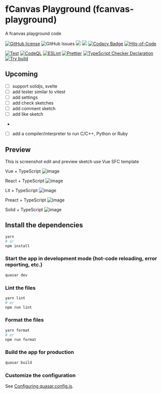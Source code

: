 # fCanvas Playground (fcanvas-playground)

A fcanvas playground code

[![GitHub license](https://img.shields.io/github/license/fcanvas/playground)](https://github.com/fcanvas/playground/blob/main/LICENSE) <img alt="GitHub Issues" src="https://img.shields.io/github/issues/fcanvas/playground" />
![](https://api.codiga.io/project/36164/score/svg)
![](https://api.codiga.io/project/36164/status/svg)
[![Codacy Badge](https://app.codacy.com/project/badge/Grade/f7aa98fed72047759afb7621e3f4f520)](https://app.codacy.com/gh/fcanvas/playground/dashboard?utm_source=gh&utm_medium=referral&utm_content=&utm_campaign=Badge_grade)
[![Hits-of-Code](https://hitsofcode.com/github/fcanvas/playground?branch=main)](https://hitsofcode.com/github/fcanvas/playground/view?branch=main)

[![Test](https://github.com/fcanvas/playground/actions/workflows/test.yml/badge.svg)](https://github.com/fcanvas/playground/actions/workflows/test.yml)
[![CodeQL](https://github.com/fcanvas/playground/actions/workflows/codeql.yml/badge.svg)](https://github.com/fcanvas/playground/actions/workflows/codeql.yml)
[![ESLint](https://github.com/fcanvas/playground/actions/workflows/eslint.yml/badge.svg)](https://github.com/fcanvas/playground/actions/workflows/eslint.yml)
[![Prettier](https://github.com/fcanvas/playground/actions/workflows/prettier.yml/badge.svg)](https://github.com/fcanvas/playground/actions/workflows/pretter.yml)
[![TypeScript Checker Declaration](https://github.com/fcanvas/playground/actions/workflows/typing.yml/badge.svg)](https://github.com/fcanvas/playground/actions/workflows/typing.yml)
[![Try build](https://github.com/fcanvas/playground/actions/workflows/try-build.yml/badge.svg)](https://github.com/fcanvas/playground/actions/workflows/try-build.yml)

## Upcoming
- [ ] support solidjs, svelte
- [ ] add tester similar to vitest
- [ ] add settings
- [ ] add check sketches
- [ ] add comment sketch
- [ ] add like sketch
-
- [ ] add a compiler/interpreter to run C/C++, Python or Ruby


## Preview
This is screenshot edit and preview sketch use Vue SFC template

Vue + TypeScript
![image](https://github.com/fcanvas/playground/assets/45375496/b9cb2ced-59a5-49eb-a7c5-e1a3fd00eb9e)

React + TypeScript
![image](https://github.com/fcanvas/playground/assets/45375496/af57d969-e661-428f-9ad4-c53a84ccc3e2)

Lit + TypeScript
![image](https://github.com/fcanvas/playground/assets/45375496/3f0645fc-e589-4d33-a4da-88cdcacd9e3e)

Preact + TypeScript
![image](https://github.com/fcanvas/playground/assets/45375496/3699bb07-5c4b-415a-ad09-7a280efae8db)

Solid + TypeScript
![image](https://github.com/fcanvas/playground/assets/45375496/5aff163c-eb70-4831-bac7-17ebc981a69c)

## Install the dependencies

```bash
yarn
# or
npm install
```

### Start the app in development mode (hot-code reloading, error reporting, etc.)

```bash
quasar dev
```

### Lint the files

```bash
yarn lint
# or
npm run lint
```

### Format the files

```bash
yarn format
# or
npm run format
```

### Build the app for production

```bash
quasar build
```

### Customize the configuration

See [Configuring quasar.config.js](https://v2.quasar.dev/quasar-cli-vite/quasar-config-js).
